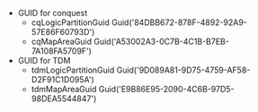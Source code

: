 - GUID for conquest
    - cqLogicPartitionGuid  Guid('84DBB672-878F-4892-92A9-57E86F60793D')
    - cqMapAreaGuid  Guid('A53002A3-0C7B-4C1B-B7EB-7A108FA5709F')
- GUID for TDM
    - tdmLogicPartitionGuid Guid('9D089A81-9D75-4759-AF58-D2F91C1D095A')
    - tdmMapAreaGuid Guid('E9B86E95-2090-4C6B-97D5-98DEA5544847')